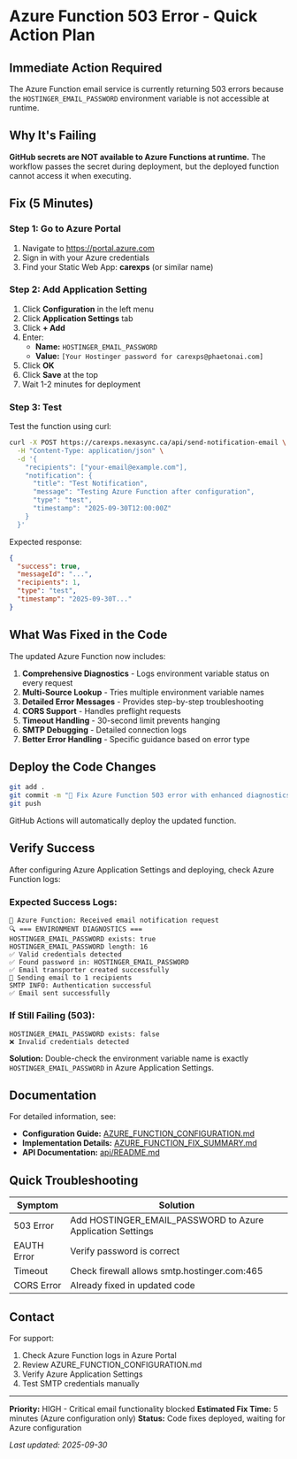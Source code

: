 # Azure Function 503 Error - Quick Action Plan

## Immediate Action Required

The Azure Function email service is currently returning 503 errors because the `HOSTINGER_EMAIL_PASSWORD` environment variable is not accessible at runtime.

## Why It's Failing

**GitHub secrets are NOT available to Azure Functions at runtime.** The workflow passes the secret during deployment, but the deployed function cannot access it when executing.

## Fix (5 Minutes)

### Step 1: Go to Azure Portal
1. Navigate to https://portal.azure.com
2. Sign in with your Azure credentials
3. Find your Static Web App: **carexps** (or similar name)

### Step 2: Add Application Setting
1. Click **Configuration** in the left menu
2. Click **Application Settings** tab
3. Click **+ Add**
4. Enter:
   - **Name:** `HOSTINGER_EMAIL_PASSWORD`
   - **Value:** `[Your Hostinger password for carexps@phaetonai.com]`
5. Click **OK**
6. Click **Save** at the top
7. Wait 1-2 minutes for deployment

### Step 3: Test
Test the function using curl:
```bash
curl -X POST https://carexps.nexasync.ca/api/send-notification-email \
  -H "Content-Type: application/json" \
  -d '{
    "recipients": ["your-email@example.com"],
    "notification": {
      "title": "Test Notification",
      "message": "Testing Azure Function after configuration",
      "type": "test",
      "timestamp": "2025-09-30T12:00:00Z"
    }
  }'
```

Expected response:
```json
{
  "success": true,
  "messageId": "...",
  "recipients": 1,
  "type": "test",
  "timestamp": "2025-09-30T..."
}
```

## What Was Fixed in the Code

The updated Azure Function now includes:

1. **Comprehensive Diagnostics** - Logs environment variable status on every request
2. **Multi-Source Lookup** - Tries multiple environment variable names
3. **Detailed Error Messages** - Provides step-by-step troubleshooting
4. **CORS Support** - Handles preflight requests
5. **Timeout Handling** - 30-second limit prevents hanging
6. **SMTP Debugging** - Detailed connection logs
7. **Better Error Handling** - Specific guidance based on error type

## Deploy the Code Changes

```bash
git add .
git commit -m "🔧 Fix Azure Function 503 error with enhanced diagnostics and error handling"
git push
```

GitHub Actions will automatically deploy the updated function.

## Verify Success

After configuring Azure Application Settings and deploying, check Azure Function logs:

### Expected Success Logs:
```
📧 Azure Function: Received email notification request
🔍 === ENVIRONMENT DIAGNOSTICS ===
HOSTINGER_EMAIL_PASSWORD exists: true
HOSTINGER_EMAIL_PASSWORD length: 16
✅ Valid credentials detected
✅ Found password in: HOSTINGER_EMAIL_PASSWORD
✅ Email transporter created successfully
📧 Sending email to 1 recipients
SMTP INFO: Authentication successful
✅ Email sent successfully
```

### If Still Failing (503):
```
HOSTINGER_EMAIL_PASSWORD exists: false
❌ Invalid credentials detected
```
**Solution:** Double-check the environment variable name is exactly `HOSTINGER_EMAIL_PASSWORD` in Azure Application Settings.

## Documentation

For detailed information, see:
- **Configuration Guide:** [AZURE_FUNCTION_CONFIGURATION.md](./AZURE_FUNCTION_CONFIGURATION.md)
- **Implementation Details:** [AZURE_FUNCTION_FIX_SUMMARY.md](./AZURE_FUNCTION_FIX_SUMMARY.md)
- **API Documentation:** [api/README.md](./api/README.md)

## Quick Troubleshooting

| Symptom | Solution |
|---------|----------|
| 503 Error | Add HOSTINGER_EMAIL_PASSWORD to Azure Application Settings |
| EAUTH Error | Verify password is correct |
| Timeout | Check firewall allows smtp.hostinger.com:465 |
| CORS Error | Already fixed in updated code |

## Contact

For support:
1. Check Azure Function logs in Azure Portal
2. Review AZURE_FUNCTION_CONFIGURATION.md
3. Verify Azure Application Settings
4. Test SMTP credentials manually

---

**Priority:** HIGH - Critical email functionality blocked
**Estimated Fix Time:** 5 minutes (Azure configuration only)
**Status:** Code fixes deployed, waiting for Azure configuration

*Last updated: 2025-09-30*